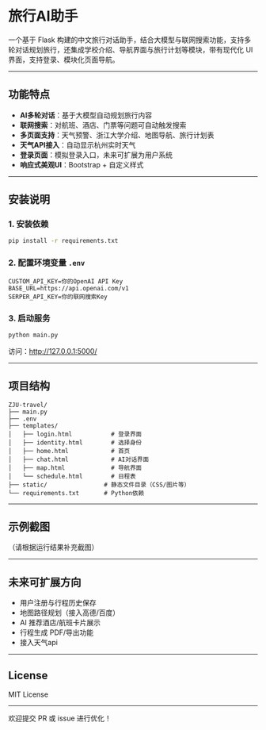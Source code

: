 # 旅行AI助手

一个基于 Flask 构建的中文旅行对话助手，结合大模型与联网搜索功能，支持多轮对话规划旅行，还集成学校介绍、导航界面与旅行计划等模块，带有现代化 UI 界面，支持登录、模块化页面导航。

---

## 功能特点

- **AI多轮对话**：基于大模型自动规划旅行内容
- **联网搜索**：对航班、酒店、门票等问题可自动触发搜索
- **多页面支持**：天气预警、浙江大学介绍、地图导航、旅行计划表
- **天气API接入**：自动显示杭州实时天气
- **登录页面**：模拟登录入口，未来可扩展为用户系统
- **响应式美观UI**：Bootstrap + 自定义样式

---

## 安装说明



### 1. 安装依赖
```bash
pip install -r requirements.txt
```

### 2. 配置环境变量 `.env`
```
CUSTOM_API_KEY=你的OpenAI API Key
BASE_URL=https://api.openai.com/v1
SERPER_API_KEY=你的联网搜索Key

```

### 3. 启动服务
```bash
python main.py
```
访问：http://127.0.0.1:5000/

---

## 项目结构
```
ZJU-travel/
├── main.py
├── .env
├── templates/
│   ├── login.html           # 登录界面
│   ├── identity.html        # 选择身份
│   ├── home.html            # 首页
│   ├── chat.html            # AI对话界面
│   ├── map.html             # 导航界面
│   └── schedule.html        # 日程表
├── static/                # 静态文件目录（CSS/图片等）
└── requirements.txt       # Python依赖
```

---

## 示例截图
（请根据运行结果补充截图）

---

## 未来可扩展方向
- 用户注册与行程历史保存
- 地图路径规划（接入高德/百度）
- AI 推荐酒店/航班卡片展示
- 行程生成 PDF/导出功能
- 接入天气api
---

## License
MIT License

---

欢迎提交 PR 或 issue 进行优化！

